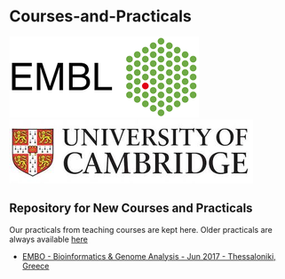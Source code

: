 Courses-and-Practicals
======================

![embl](https://github.com/EnrightLab/Courses-and-Practicals/blob/master/images/embl.png)
![cambridge](https://github.com/EnrightLab/Courses-and-Practicals/blob/master/images/cambridge.jpg)


Repository for New Courses and Practicals
-----------------------------------------

Our practicals from teaching courses are kept here. Older practicals are always available [here](http://wwwdev.ebi.ac.uk/enright-srv/courses)

* [EMBO - Bioinformatics & Genome Analysis - Jun 2017 - Thessaloniki, Greece](EMBO_Greece_2017/)
